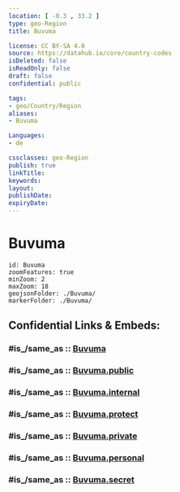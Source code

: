 ```yaml
---
location: [ -0.3 , 33.2 ] 
type: geo-Region
title: Buvuma

license: CC BY-SA 4.0
source: https://datahub.io/core/country-codes
isDeleted: false
isReadOnly: false
draft: false
confidential: public

tags:
- geo/Country/Region
aliases:
- Buvuma

Languages:
- de

cssclasses: geo-Region
publish: true
linkTitle: 
keywords: 
layout: 
publishDate: 
expiryDate: 
---
```


# Buvuma

```leaflet
id: Buvuma
zoomFeatures: true 
minZoom: 2 
maxZoom: 18
geojsonFolder: ./Buvuma/
markerFolder: ./Buvuma/
```


## Confidential Links & Embeds: 

### #is_/same_as :: [Buvuma](/_Standards/Earth/Continent/Africa/Africa~Central/Uganda/regions~Uganda/Uganda~Central/Buvuma.md) 

### #is_/same_as :: [Buvuma.public](/_public/Earth/Continent/Africa/Africa~Central/Uganda/regions~Uganda/Uganda~Central/Buvuma.public.md) 

### #is_/same_as :: [Buvuma.internal](/_internal/Earth/Continent/Africa/Africa~Central/Uganda/regions~Uganda/Uganda~Central/Buvuma.internal.md) 

### #is_/same_as :: [Buvuma.protect](/_protect/Earth/Continent/Africa/Africa~Central/Uganda/regions~Uganda/Uganda~Central/Buvuma.protect.md) 

### #is_/same_as :: [Buvuma.private](/_private/Earth/Continent/Africa/Africa~Central/Uganda/regions~Uganda/Uganda~Central/Buvuma.private.md) 

### #is_/same_as :: [Buvuma.personal](/_personal/Earth/Continent/Africa/Africa~Central/Uganda/regions~Uganda/Uganda~Central/Buvuma.personal.md) 

### #is_/same_as :: [Buvuma.secret](/_secret/Earth/Continent/Africa/Africa~Central/Uganda/regions~Uganda/Uganda~Central/Buvuma.secret.md)

